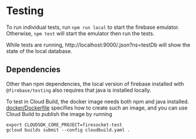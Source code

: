 # Testing

To run individual tests, run `npm run local` to start the firebase emulator. Otherwise, `npm test` will start the emulator then run the tests.

While tests are running, http://localhost:9000/.json?ns=testDb will show the state of the local database.

## Dependencies

Other than npm dependencies, the local version of firebase installed with `@firebase/testing` also requires that java is installed locally.

To test in Cloud Build, the docker image needs both npm and java installed. [docker/Dockerfile](docker/Dockerfile) specifies how to create such an image, and you can use Cloud Build to publish the image by running

```
export CLOUDSDK_CORE_PROJECT=firesocket-test
gcloud builds submit --config cloudbuild.yaml .
```
